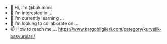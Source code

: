 - 👋 Hi, I’m @bukimmis
- 👀 I’m interested in ...
- 🌱 I’m currently learning ...
- 💞️ I’m looking to collaborate on ...
- 📫 How to reach me ...
https://www.kargobilgileri.com/category/kuryelik-basvurulari/
<!---
bukimmis/bukimmis is a ✨ special ✨ repository because its `README.md` (this file) appears on your GitHub profile.
You can click the Preview link to take a look at your changes.
--->
